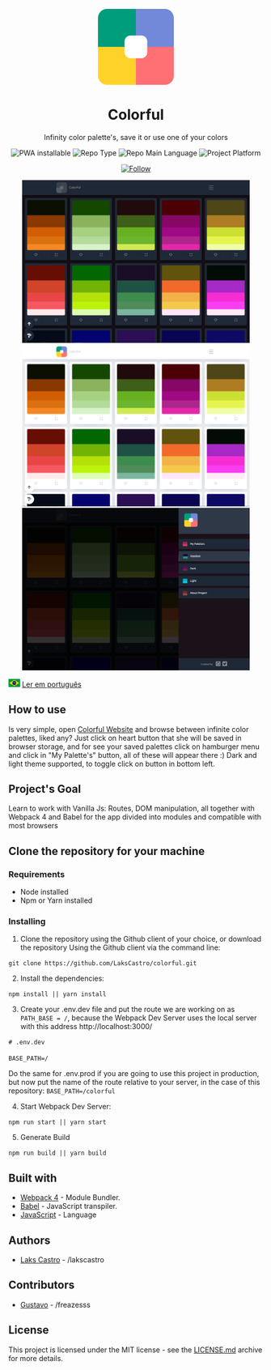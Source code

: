 <p align="center">
  <img src="./src/assets/images/logo.png" width="150">
  <h1 align="center">Colorful</h1>
  <p align="center">Infinity color palette's, save it or use one of your colors</p>
  <p align="center">
    <img src="https://img.shields.io/badge/bot-colors-success" alt="PWA installable" />
    <img src="https://img.shields.io/badge/type-project-orange" alt="Repo Type" />
    <img src="https://img.shields.io/badge/language-javascript-yellow" alt="Repo Main Language" />
    <img src="https://img.shields.io/badge/platform-web-orange" alt="Project Platform" />
  </p>
  <p align="center">
    <a href="https://www.linkedin.com/in/laks-castro-9ab09a18b/" target="_blank">
      <img src="https://img.shields.io/twitter/url?label=Connect%20%40LaksCastro&logo=linkedin&url=https%3A%2F%2Fwww.twitter.com%2Flakscastro%2F" alt="Follow" />
    </a>
  </p>
</p>

<p align="center">
  <img width="450" src="./src/assets/print/print-1.png">
  <img width="450" src="./src/assets/print/print-2.png">
  <img width="450" src="./src/assets/print/print-3.png">
</p>

<p>
  <img src="./src/assets/pt-br.png" alt="Portuguese" height="16">
  <a href="https://github.com/LaksCastro/colorful/blob/master/README-ptbr.md">Ler em português</a>
</p>

## How to use
Is very simple, open [Colorful Website](https://lakscastro.github.io/colorful/) and browse between infinite color palettes, liked any? Just click on heart button that she will be saved in browser storage,  and for see your saved palettes click on hamburger menu and click in "My Palette's" button, all of these will appear there :) Dark and light theme supported, to toggle click on button in bottom left.

## Project's Goal
Learn to work with Vanilla Js: Routes, DOM manipulation, all together with Webpack 4 and Babel for the app divided into modules and compatible with most browsers

## Clone the repository for your machine
### Requirements
- Node installed
- Npm or Yarn installed

### Installing
1. Clone the repository using the Github client of your choice, or download the repository
Using the Github client via the command line:
```
git clone https://github.com/LaksCastro/colorful.git
```

2. Install the dependencies:
```
npm install || yarn install
```

3. Create your .env.dev file and put the route we are working on as `PATH_BASE = /`, because the Webpack Dev Server uses the local server with this address http://localhost:3000/
```
# .env.dev

BASE_PATH=/
```

Do the same for .env.prod if you are going to use this project in production, but now put the name of the route relative to your server, in the case of this repository: `BASE_PATH=/colorful`

4. Start Webpack Dev Server:
```
npm run start || yarn start
```

5. Generate Build
```
npm run build || yarn build
```

## Built with
* [Webpack 4](https://webpack.js.org/) - Module Bundler.
* [Babel](https://babeljs.io/) - JavaScript transpiler.
* [JavaScript](https://developer.mozilla.org/pt-BR/docs/Aprender/JavaScript) - Language

## Authors
* [Laks Castro](https://github.com/LaksCastro) - /lakscastro

## Contributors
* [Gustavo](https://github.com/freazesss) - /freazesss

## License
This project is licensed under the MIT license - see the [LICENSE.md](LICENSE.md) archive for more details.
